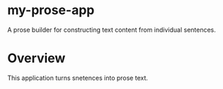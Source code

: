 # my-prose-app

A prose builder for constructing text content from individual sentences.

# Overview

This application turns snetences into prose text. 


